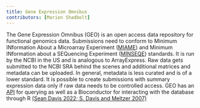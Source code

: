```yaml
---
title: Gene Expression Omnibus
contributors: [Marion Shadbolt]
---
```


The Gene Expression Omnibus (GEO) is an open access data repository for functional genomics data. Submissions need to conform to Minimum INformation About a Microarray Experiment ([MIAME](https://doi.org/10.25504/FAIRsharing.32b10v)) and Minimum INformation about a SEQuencing Experiment ([MINSEQE](https://doi.org/10.25504/FAIRsharing.a55z32)) standards. It is run by the NCBI in the US and is analogous to ArrayExpress. Raw data gets submitted to the NCBI SRA behind the scenes and additional matrices and metadata can be uploaded. In general, metadata is less curated and is of a lower standard. It is possible to create submissions with summary expression data only if raw data needs to be controlled access. GEO has an [API](https://www.ncbi.nlm.nih.gov/geo/info/geo_paccess.html) for querying as well as a Bioconductor for interacting with the database through R [(Sean Davis 2022; S. Davis and Meltzer 2007)](https://www.zotero.org/google-docs/?bPMDmu)
